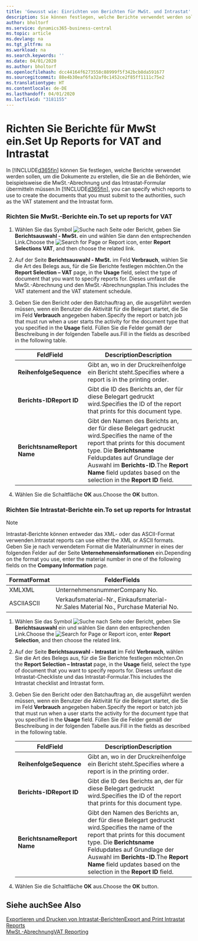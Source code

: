 ```yaml
---
title: 'Gewusst wie: Einrichten von Berichten für MwSt. und Intrastat'
description: Sie können festlegen, welche Berichte verwendet werden sollen, um die Dokumente zu erstellen, die Sie an die Behörden, wie beispielsweise die MwSt.-Abrechnung und das Intrastat-Formular übermitteln müssen.
author: bholtorf
ms.service: dynamics365-business-central
ms.topic: article
ms.devlang: na
ms.tgt_pltfrm: na
ms.workload: na
ms.search.keywords: ''
ms.date: 04/01/2020
ms.author: bholtorf
ms.openlocfilehash: dcc44164f6273558c88999f5f342bcb8da591677
ms.sourcegitcommit: 88e4b30eaf6fa32af0c1452ce2f85ff1111c75e2
ms.translationtype: HT
ms.contentlocale: de-DE
ms.lasthandoff: 04/01/2020
ms.locfileid: "3181155"
---
```

# <a name="set-up-reports-for-vat-and-intrastat"></a><span data-ttu-id="a7248-103">Richten Sie Berichte für MwSt ein.</span><span class="sxs-lookup"><span data-stu-id="a7248-103">Set Up Reports for VAT and Intrastat</span></span>
<span data-ttu-id="a7248-104">In [!INCLUDE[d365fin](../../includes/d365fin_md.md)] können Sie festlegen, welche Berichte verwendet werden sollen, um die Dokumente zu erstellen, die Sie an die Behörden, wie beispielsweise die MwSt.-Abrechnung und das Intrastat-Formular übermitteln müssen.</span><span class="sxs-lookup"><span data-stu-id="a7248-104">In [!INCLUDE[d365fin](../../includes/d365fin_md.md)], you can specify which reports to use to create the documents that you must submit to the authorities, such as the VAT statement and the Intrastat form.</span></span>  

### <a name="to-set-up-reports-for-vat"></a><span data-ttu-id="a7248-105">Richten Sie MwSt.-Berichte ein.</span><span class="sxs-lookup"><span data-stu-id="a7248-105">To set up reports for VAT</span></span>  

1.  <span data-ttu-id="a7248-106">Wählen Sie das Symbol ![Suche nach Seite oder Bericht](../../media/ui-search/search_small.png "Symbol „Suche nach Seite oder Bericht“"), geben Sie **Berichtsauswahl - MwSt.** ein und wählen Sie dann den entsprechenden Link.</span><span class="sxs-lookup"><span data-stu-id="a7248-106">Choose the ![Search for Page or Report](../../media/ui-search/search_small.png "Search for Page or Report icon") icon, enter **Report Selections VAT**, and then choose the related link.</span></span>  

2.  <span data-ttu-id="a7248-107">Auf der Seite **Berichtsauswahl - MwSt.** im Feld **Verbrauch**, wählen Sie die Art des Belegs aus, für die Sie Berichte festlegen möchten.</span><span class="sxs-lookup"><span data-stu-id="a7248-107">On the **Report Selection – VAT** page, in the **Usage** field, select the type of document that you want to specify reports for.</span></span> <span data-ttu-id="a7248-108">Dieses umfasst die MwSt.-Abrechnung und den MwSt.-Abrechnungsplan.</span><span class="sxs-lookup"><span data-stu-id="a7248-108">This includes the VAT statement and the VAT statement schedule.</span></span>  

3.  <span data-ttu-id="a7248-109">Geben Sie den Bericht oder den Batchauftrag an, die ausgeführt werden müssen, wenn ein Benutzer die Aktivität für die Belegart startet, die Sie im Feld **Verbrauch** angegeben haben.</span><span class="sxs-lookup"><span data-stu-id="a7248-109">Specify the report or batch job that must run when a user starts the activity for the document type that you specified in the **Usage** field.</span></span> <span data-ttu-id="a7248-110">Füllen Sie die Felder gemäß der Beschreibung in der folgenden Tabelle aus.</span><span class="sxs-lookup"><span data-stu-id="a7248-110">Fill in the fields as described in the following table.</span></span>  

    |<span data-ttu-id="a7248-111">Feld</span><span class="sxs-lookup"><span data-stu-id="a7248-111">Field</span></span>|<span data-ttu-id="a7248-112">Description</span><span class="sxs-lookup"><span data-stu-id="a7248-112">Description</span></span>|  
    |---------------------------------|---------------------------------------|  
    |<span data-ttu-id="a7248-113">**Reihenfolge**</span><span class="sxs-lookup"><span data-stu-id="a7248-113">**Sequence**</span></span>|<span data-ttu-id="a7248-114">Gibt an, wo in der Druckreihenfolge ein Bericht steht.</span><span class="sxs-lookup"><span data-stu-id="a7248-114">Specifies where a report is in the printing order.</span></span>|  
    |<span data-ttu-id="a7248-115">**Berichts-ID**</span><span class="sxs-lookup"><span data-stu-id="a7248-115">**Report ID**</span></span>|<span data-ttu-id="a7248-116">Gibt die ID des Berichts an, der für diese Belegart gedruckt wird.</span><span class="sxs-lookup"><span data-stu-id="a7248-116">Specifies the ID of the report that prints for this document type.</span></span>|  
    |<span data-ttu-id="a7248-117">**Berichtsname**</span><span class="sxs-lookup"><span data-stu-id="a7248-117">**Report Name**</span></span>|<span data-ttu-id="a7248-118">Gibt den Namen des Berichts an, der für diese Belegart gedruckt wird.</span><span class="sxs-lookup"><span data-stu-id="a7248-118">Specifies the name of the report that prints for this document type.</span></span> <span data-ttu-id="a7248-119">Die **Berichtsname** Feldupdates auf Grundlage der Auswahl im **Berichts-ID**.</span><span class="sxs-lookup"><span data-stu-id="a7248-119">The **Report Name** field updates based on the selection in the **Report ID** field.</span></span>|  

4.  <span data-ttu-id="a7248-120">Wählen Sie die Schaltfläche **OK** aus.</span><span class="sxs-lookup"><span data-stu-id="a7248-120">Choose the **OK** button.</span></span>  

### <a name="to-set-up-reports-for-intrastat"></a><span data-ttu-id="a7248-121">Richten Sie Intrastat-Berichte ein.</span><span class="sxs-lookup"><span data-stu-id="a7248-121">To set up reports for Intrastat</span></span>  
> [!NOTE]
> <span data-ttu-id="a7248-122">Intrastat-Berichte können entweder das XML- oder das ASCII-Format verwenden.</span><span class="sxs-lookup"><span data-stu-id="a7248-122">Intrastat reports can use either the XML or ASCII formats.</span></span> <span data-ttu-id="a7248-123">Geben Sie je nach verwendetem Format die Materialnummer in eines der folgenden Felder auf der Seite **Unternehmensinformationen** ein.</span><span class="sxs-lookup"><span data-stu-id="a7248-123">Depending on the format you use, enter the material number in one of the following fields on the **Company  Information** page.</span></span>  
> 
> |<span data-ttu-id="a7248-124">Format</span><span class="sxs-lookup"><span data-stu-id="a7248-124">Format</span></span>|<span data-ttu-id="a7248-125">Felder</span><span class="sxs-lookup"><span data-stu-id="a7248-125">Fields</span></span>|
> |---------|---------|
> |<span data-ttu-id="a7248-126">XML</span><span class="sxs-lookup"><span data-stu-id="a7248-126">XML</span></span>|<span data-ttu-id="a7248-127">Unternehmensnummer</span><span class="sxs-lookup"><span data-stu-id="a7248-127">Company No.</span></span>|
> |<span data-ttu-id="a7248-128">ASCII</span><span class="sxs-lookup"><span data-stu-id="a7248-128">ASCII</span></span>|<span data-ttu-id="a7248-129">Verkaufsmaterial-Nr., Einkaufsmaterial-Nr.</span><span class="sxs-lookup"><span data-stu-id="a7248-129">Sales Material No., Purchase Material No.</span></span>|

1.  <span data-ttu-id="a7248-130">Wählen Sie das Symbol ![Suche nach Seite oder Bericht](../../media/ui-search/search_small.png "Symbol „Suche nach Seite oder Bericht“"), geben Sie **Berichtsauswahl** ein und wählen Sie dann den entsprechenden Link.</span><span class="sxs-lookup"><span data-stu-id="a7248-130">Choose the ![Search for Page or Report](../../media/ui-search/search_small.png "Search for Page or Report icon") icon, enter **Report Selection**, and then choose the related link.</span></span>  

2.  <span data-ttu-id="a7248-131">Auf der Seite **Berichtsauswahl - Intrastat** im Feld **Verbrauch**, wählen Sie die Art des Belegs aus, für die Sie Berichte festlegen möchten.</span><span class="sxs-lookup"><span data-stu-id="a7248-131">On the **Report Selection – Intrastat** page, in the **Usage** field, select the type of document that you want to specify reports for.</span></span> <span data-ttu-id="a7248-132">Dieses umfasst die Intrastat-Checkliste und das Intrastat-Formular.</span><span class="sxs-lookup"><span data-stu-id="a7248-132">This includes the Intrastat checklist and Intrastat form.</span></span>  

3.  <span data-ttu-id="a7248-133">Geben Sie den Bericht oder den Batchauftrag an, die ausgeführt werden müssen, wenn ein Benutzer die Aktivität für die Belegart startet, die Sie im Feld **Verbrauch** angegeben haben.</span><span class="sxs-lookup"><span data-stu-id="a7248-133">Specify the report or batch job that must run when a user starts the activity for the document type that you specified in the **Usage** field.</span></span> <span data-ttu-id="a7248-134">Füllen Sie die Felder gemäß der Beschreibung in der folgenden Tabelle aus.</span><span class="sxs-lookup"><span data-stu-id="a7248-134">Fill in the fields as described in the following table.</span></span>  

    |<span data-ttu-id="a7248-135">Feld</span><span class="sxs-lookup"><span data-stu-id="a7248-135">Field</span></span>|<span data-ttu-id="a7248-136">Description</span><span class="sxs-lookup"><span data-stu-id="a7248-136">Description</span></span>|  
    |---------------------------------|---------------------------------------|  
    |<span data-ttu-id="a7248-137">**Reihenfolge**</span><span class="sxs-lookup"><span data-stu-id="a7248-137">**Sequence**</span></span>|<span data-ttu-id="a7248-138">Gibt an, wo in der Druckreihenfolge ein Bericht steht.</span><span class="sxs-lookup"><span data-stu-id="a7248-138">Specifies where a report is in the printing order.</span></span>|  
    |<span data-ttu-id="a7248-139">**Berichts-ID**</span><span class="sxs-lookup"><span data-stu-id="a7248-139">**Report ID**</span></span>|<span data-ttu-id="a7248-140">Gibt die ID des Berichts an, der für diese Belegart gedruckt wird.</span><span class="sxs-lookup"><span data-stu-id="a7248-140">Specifies the ID of the report that prints for this document type.</span></span>|  
    |<span data-ttu-id="a7248-141">**Berichtsname**</span><span class="sxs-lookup"><span data-stu-id="a7248-141">**Report Name**</span></span>|<span data-ttu-id="a7248-142">Gibt den Namen des Berichts an, der für diese Belegart gedruckt wird.</span><span class="sxs-lookup"><span data-stu-id="a7248-142">Specifies the name of the report that prints for this document type.</span></span> <span data-ttu-id="a7248-143">Die **Berichtsname** Feldupdates auf Grundlage der Auswahl im **Berichts-ID**.</span><span class="sxs-lookup"><span data-stu-id="a7248-143">The **Report Name** field updates based on the selection in the **Report ID** field.</span></span>|  

4.  <span data-ttu-id="a7248-144">Wählen Sie die Schaltfläche **OK** aus.</span><span class="sxs-lookup"><span data-stu-id="a7248-144">Choose the **OK** button.</span></span>  

## <a name="see-also"></a><span data-ttu-id="a7248-145">Siehe auch</span><span class="sxs-lookup"><span data-stu-id="a7248-145">See Also</span></span>  
[<span data-ttu-id="a7248-146">Exportieren und Drucken von Intrastat-Berichten</span><span class="sxs-lookup"><span data-stu-id="a7248-146">Export and Print Intrastat Reports</span></span>](how-to-export-and-print-intrastat-reports.md)  
[<span data-ttu-id="a7248-147">MwSt.-Abrechnung</span><span class="sxs-lookup"><span data-stu-id="a7248-147">VAT Reporting</span></span>](vat-reporting.md)
